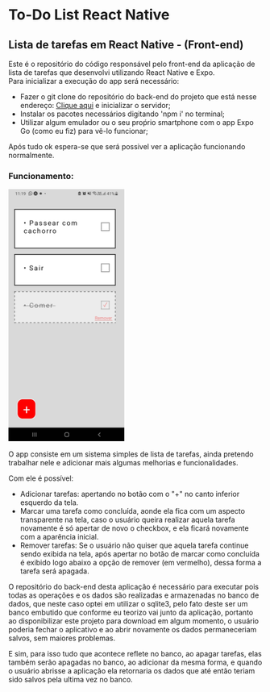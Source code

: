 # To-Do List React Native
## Lista de tarefas em React Native - (Front-end)
<p>Este é o repositório do código responsável pelo front-end da aplicação de lista de tarefas que desenvolvi utilizando React Native e Expo.<br> 
Para inicializar a execução do app será necessário:</p>
<ul>
  <li>Fazer o git clone do repositório do back-end do projeto que está nesse endereço: <a href="https://github.com/Guilherme-07062002/APIToDoList.git">Clique aqui</a> e inicializar o servidor;</li>
  <li>Instalar os pacotes necessários digitando 'npm i' no terminal;</li> 
  <li>Utilizar algum emulador ou o seu proṕrio smartphone com o app Expo Go (como eu fiz) para vê-lo funcionar;</li> 
</ul>
<p>Após tudo ok espera-se que será possivel ver a aplicação funcionando normalmente.</p>

### Funcionamento:
<img style="height: 500px" src="img_readme/print.jpg"></img>
<p>O app consiste em um sistema simples de lista de tarefas, ainda pretendo trabalhar nele e adicionar mais algumas melhorias e funcionalidades.</p>
<p>Com ele é possível:</p>
<ul>
  <li>Adicionar tarefas: apertando no botão com o "+" no canto inferior esquerdo da tela.</li>
  <li>Marcar uma tarefa como concluída, aonde ela fica com um aspecto transparente na tela, caso o usuário queira realizar aquela tarefa novamente é só apertar de novo o checkbox, e ela ficará novamente com a aparência inicial.</li>
  <li>Remover tarefas: Se o usuário não quiser que aquela tarefa continue sendo exibida na tela, após apertar no botão de marcar como concluída é exibido logo abaixo a opção de remover (em vermelho), dessa forma a tarefa será apagada.</li>
</ul>
<p>O repositório do back-end desta aplicação é necessário para executar pois todas as operações e os dados são realizadas e armazenadas no banco de dados, que neste caso optei em utilizar o sqlite3, pelo fato deste ser um banco embutido que conforme eu teorizo vai junto da aplicação, portanto ao disponibilizar este projeto para download em algum momento, o usuário poderia fechar o aplicativo e ao abrir novamente os dados permaneceriam salvos, sem maiores problemas.</p>
<p>E sim, para isso tudo que acontece reflete no banco, ao apagar tarefas, elas também serão apagadas no banco, ao adicionar da mesma forma, e quando o usuário abrisse a aplicação ela retornaria os dados que até então teriam sido salvos pela ultima vez no banco.</p>

